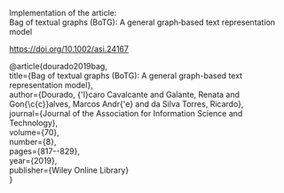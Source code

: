 Implementation of the article:<br/>
Bag of textual graphs (BoTG): A general graph‐based text representation model

https://doi.org/10.1002/asi.24167

@article{dourado2019bag,<br/>
  title={Bag of textual graphs (BoTG): A general graph-based text representation model},<br/>
  author={Dourado, {\'I}caro Cavalcante and Galante, Renata and Gon{\c{c}}alves, Marcos Andr{\'e} and da Silva Torres, Ricardo},<br>
  journal={Journal of the Association for Information Science and Technology},<br/>
  volume={70},<br/>
  number={8},<br/>
  pages={817--829},<br/>
  year={2019},<br/>
  publisher={Wiley Online Library}<br/>
}
